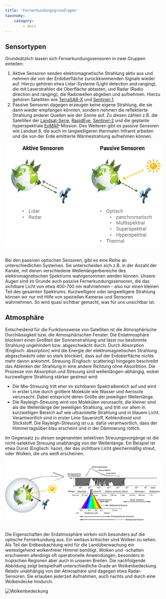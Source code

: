 ```yaml
---
title: 'Fernerkundungsgrundlagen'
taxonomy:
    category:
        - docs
---
```


## Sensortypen

Grundsätzlich lassen sich Fernerkundungssensoren in zwei Gruppen einteilen:
1. Aktive Sensoren senden elektromagnetische Strahlung aktiv aus und nehmen die von der Erdoberfläche zurückkommenden Signale wieder auf. Hierzu gehören etwa Lidar-Systeme (Light detection and ranging), die mit Laserstrahlen die Oberfläche abtasten, und Radar (Radio direction and ranging), die Radiowellen abgeben und aufnehmen. Hierzu gehören Satelliten wie [TerraSAR-X](https://www.dlr.de/dlr/desktopdefault.aspx/tabid-10377/565_read-436/#/gallery/350) und [Sentinel-1](https://www.d-copernicus.de/daten/daten-sentinels/).
2. Passive Sensoren dagegen erzeugen keine eigene Strahlung, die sie dann wieder empfangen könnten, sondern nehmen die reflektierte Strahlung anderer Quellen wie der Sonne auf. Zu diesen zählen z.B. die Satelliten der [Landsat-Serie](https://landsat.usgs.gov/landsat-missions-timeline), [RapidEye](https://www.satimagingcorp.com/satellite-sensors/other-satellite-sensors/rapideye/), [Sentinel-2](https://www.d-copernicus.de/daten/daten-sentinels/) und die geplante hyperspektrale [EnMAP](http://www.enmap.org/)-Mission. Des Weiteren gibt es passive Sensoren wie Landsat 8, die auch im langwelligeren thermalen Infrarot arbeiten und die von der Erde emittierte Wärmestrahlung aufnehmen können.

![aktiv_passiv](Aktiv_passiv.png)
<br><br>

Bei den passiven optischen Sensoren, gibt es eine Reihe an unterschiedlichen Systemen. Sie unterscheiden sich z.B. in der Anzahl der Kanäle, mit denen verschiedene Wellenlängenbereiche des elektromagnetischen Spektrums wahrgenommen werden können. Unsere Augen sind im Grunde auch passive Fernerkundungssensoren, die das sichtbare Licht von etwa 400-700 nm wahrnehmen - also nur einen kleinen Teil des gesamten Spektrums. Kurzwelligere oder langwelligere Strahlung können wir nur mit Hilfe von speziellen Kameras und Sensoren wahrnehmen. So wird quasi sichtbar gemacht, was für uns unsichtbar ist.

## Atmosphäre

Entscheidend für die Funktionsweise von Satelliten ist die Atmosphärische Durchlässigkeit bzw. die Atmosphärischen Fenster. Die Erdatmosphäre blockiert einen Großteil der Sonnenstrahlung und lässt nur bestimmte Strahlung ungehindert bzw. abgeschwächt durch. Durch Absorption (Englisch: absorption) wird die Energie der elektromagnetischen Strahlung abgeschwächt oder so stark blockiert, dass auf der Erdoberfläche nichts mehr davon ankommt. Streuung (Englisch: scattering) hingegen beschreibt das Ablenken der Strahlung in eine andere Richtung ohne Absorbtion. Die Prozesse von Absorption und Streuung sind wellenlängen-abhängig, wobei kurzwelligere Strahlung stärker gestreut wird:

- Die Mie-Streuung tritt eher im sichtbaren Spektralbereich auf und wird in erster Linie durch größere Moleküle wie Wasser und Aerosole verursacht. Dabei entspricht deren Größe der jeweiligen Wellenlänge.
- Die Rayleigh-Streuung wird von Molekülen verursacht, die kleiner sind als die Wellenlänge der jeweiligen Strahlung, und tritt vor allem in kurzwelligen Bereich auf wie ultraviolette Strahlung und in blauem Licht. Verantwortlich sind in erster Linie Sauerstoff, Kohlendioxid und Stickstoff. Die Rayleigh-Streuung ist u.a. dafür verantwortlich, dass der Himmel tagsüber blau erscheint und in der Dämmerung rötlich.

Im Gegensatz zu diesen sogenannten selektiven Streuungsvorgänge ist die nicht-selektive Streuung unabhängig von der Wellenlänge. Ein Beispiel ist etwa Dunst (Englisch: haze), der das sichtbare Licht gleichermäßig streut, oder Wolken, die uns weiß erscheinen.

![Elektromegnetisches Spektrum](Albertz_EMS_Atmosphaere.jpg?classes=caption "Das Elektromagnetische Spektrum. Das menschliche Auge kann nur den sichtbaren Bereich von etwa 0,4-0,7 µm (400-700 nm) wahrnehmen. Quelle Abb. rechts: Albertz, 2001.")
<br><br>

Die Eigenschaften der Erdatmosphäre wirken sich besonders auf die optische Fernerkundung aus. Ein weitaus kritischer sind Wolken zu sehen. Als Teil der Erdbeobachtung wird für die Landüberwachung ein weitestgehend wolkenfreier Himmel benötigt. Wolken und -schatten erschweren allerdings oft operationelle Anwendungen, besonders in tropischen Regionen aber auch in unseren Breiten. Die nachfolgende Abbildung zeigt beispielhaft unterschiedliche Grade an Wolkenbedeckung. Relativ unabhängig von der Atmosphäre sind dagegen etwa Radar-Sensoren. Sie erlauben jederzeit Aufnahmen, auch nachts und durch eine Wolkendecke hindurch.

![Wolkenbedeckung](WOLKEN.jpg?classes=caption "Beispiele unterschiedlicher Beweölkungsgrade von 25, 45 und 85 %. In dem  Bildauschnitt zu sehen sind Teile des Rhein-Main-Gebietes samt Taunus, aufgenommen im Mai 2018. (c) ESA")
<br><br>
